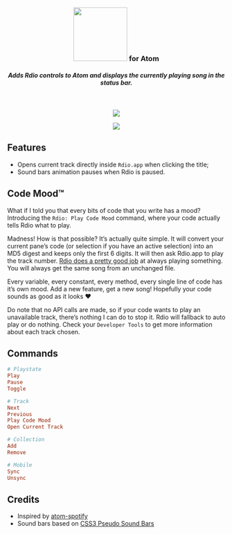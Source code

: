 <div align="center">
  <h3 valign="middle">
    <img src="https://f.cloud.github.com/assets/436043/2303465/90386194-a1bf-11e3-98d9-b5f9c951be95.png" width="124">
    for Atom
  </h3>
  <h5>Adds Rdio controls to Atom and displays the currently playing song in the status bar.</h5>
  <br>
  <p><img src="https://f.cloud.github.com/assets/436043/2303457/70953200-a1be-11e3-8216-5e26b4f88369.gif"></p>
  <p><img src="https://f.cloud.github.com/assets/436043/2303448/3d0476ea-a1bd-11e3-8398-7086c2bb13f4.png"></p>
</div>

## Features
- Opens current track directly inside `Rdio.app` when clicking the title;
- Sound bars animation pauses when Rdio is paused.

## Code Mood™
What if I told you that every bits of code that you write has a mood? Introducing the `Rdio: Play Code Mood` command, where your code actually tells Rdio what to play.

Madness! How is that possible? It’s actually quite simple. It will convert your current pane’s code (or selection if you have an active selection) into an MD5 digest and keeps only the first 6 digits. It will then ask Rdio.app to play the track number. [Rdio does a pretty good job](https://gist.github.com/EtienneLem/9339045) at always playing something. You will always get the same song from an unchanged file.

Every variable, every constant, every method, every single line of code has it’s own mood. Add a new feature, get a new song! Hopefully your code sounds as good as it looks :heart:

Do note that no API calls are made, so if your code wants to play an unavailable track, there’s nothing I can do to stop it. Rdio will fallback to auto play or do nothing. Check your `Developer Tools` to get more information about each track chosen.

## Commands
```rb
# Playstate
Play
Pause
Toggle

# Track
Next
Previous
Play Code Mood
Open Current Track

# Collection
Add
Remove

# Mobile
Sync
Unsync
```

## Credits
- Inspired by [atom-spotify](https://atom.io/packages/atom-spotify)
- Sound bars based on [CSS3 Pseudo Sound Bars](http://codepen.io/jackrugile/pen/CkAbG)
